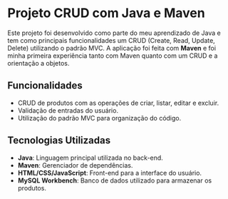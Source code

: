 # Projeto CRUD com Java e Maven

Este projeto foi desenvolvido como parte do meu aprendizado de Java e tem como principais funcionalidades um CRUD (Create, Read, Update, Delete) utilizando o padrão MVC. A aplicação foi feita com **Maven** e foi minha primeira experiência tanto com Maven quanto com um CRUD e a orientação a objetos.

## Funcionalidades
- CRUD de produtos com as operações de criar, listar, editar e excluir.
- Validação de entradas do usuário.
- Utilização do padrão MVC para organização do código.

## Tecnologias Utilizadas
- **Java**: Linguagem principal utilizada no back-end.
- **Maven**: Gerenciador de dependências.
- **HTML/CSS/JavaScript**: Front-end para a interface do usuário.
- **MySQL Workbench**: Banco de dados utilizado para armazenar os produtos.


